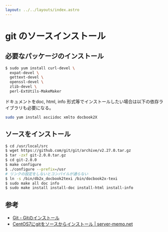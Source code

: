 ```yaml
---
layout: ../../layouts/index.astro
---
```


# git  のソースインストール

## 必要なパッケージのインストール

```bash
$ sudo yum install curl-devel \
  expat-devel \
  gettext-devel \
  openssl-devel \
  zlib-devel \
  perl-ExtUtils-MakeMaker
```

ドキュメントをdoc, html, info 形式等でインストールしたい場合は以下の依存ライブラリも必要になる。

```bash
sudo yum install asciidoc xmlto docbook2X
```

## ソースをインストール

```bash
$ cd /usr/local/src
$ wget https://github.com/git/git/archive/v2.27.0.tar.gz
$ tar -zxf git-2.0.0.tar.gz
$ cd git-2.0.0
$ make configure
$ ./configure --prefix=/usr
# リンクの設定をしないとコンパイルが通らない
$ ln -s /bin/db2x_docbook2texi /bin/docbook2x-texi
$ sudo make all doc info
$ sudo make install install-doc install-html install-info
```

## 参考

- [Git - Gitのインストール](https://git-scm.com/book/ja/v2/%E4%BD%BF%E3%81%84%E5%A7%8B%E3%82%81%E3%82%8B-Git%E3%81%AE%E3%82%A4%E3%83%B3%E3%82%B9%E3%83%88%E3%83%BC%E3%83%AB)
- [CentOS7にgitをソースからインストール \| server-memo.net](https://www.server-memo.net/memo/github/github-install.html)
